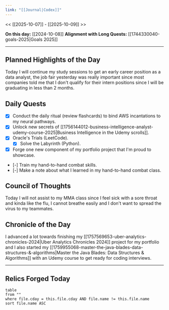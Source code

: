 ```yaml
---
link: "[[Journal|Codex]]"
---
```

<< [[2025-10-07]] - [[2025-10-09]] >>

**On this day:** [[2024-10-08]]
**Alignment with Long Quests:** [[1744330040-goals-2025|Goals 2025]]

---
## Planned Highlights of the Day
Today I will continue my study sessions to get an early career position as a data analyst, the job fair yesterday was really important since most companies told me that I don't qualify for their intern positions since I will be graduating in less than 2 months.

## Daily Quests
- [x] Conduct the daily ritual (review flashcards) to bind AWS incantations to my neural pathways.
- [x] Unlock new secrets of [[1756144012-business-intelligence-analyst-udemy-course-2025|Business Intelligence in the Udemy scrolls]].
- [x] Oracle's Trials (LeetCode).
	- [x] Solve the Labyrinth (Python).
- [x] Forge one new component of my portfolio project that I'm proud to showcase.
- [-] Train my hand-to-hand combat skills.
- [-] Make a note about what I learned in my hand-to-hand combat class.

## Council of Thoughts
Today I will not assist to my MMA class since I feel sick with a sore throat and kinda like the flu, I cannot breathe easily and I don't want to spread the virus to my teammates.

## Chronicle of the Day
I advanced a lot towards finishing my [[1757569653-uber-analytics-chronicles-2024|Uber Analytics Chronicles 2024]] project for my portfolio and I also started my [[1759955068-master-the-java-blades-data-structures-&-algorithms|Master the Java Blades: Data Structures & Algorithms]] with an Udemy course to get ready for coding interviews. 

---
## Relics Forged Today
```dataview
table
from ""
where file.cday = this.file.cday AND file.name != this.file.name
sort file.name ASC
```

